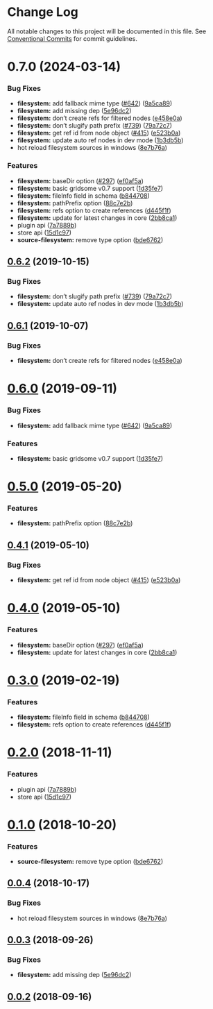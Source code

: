 # Change Log

All notable changes to this project will be documented in this file.
See [Conventional Commits](https://conventionalcommits.org) for commit guidelines.

# 0.7.0 (2024-03-14)


### Bug Fixes

* **filesystem:** add fallback mime type ([#642](https://github.com/gridsome/gridsome/tree/master/packages/source-filesystem/issues/642)) ([9a5ca89](https://github.com/gridsome/gridsome/tree/master/packages/source-filesystem/commit/9a5ca89d28ca31f72a474d0b4c45a694d9f09b16))
* **filesystem:** add missing dep ([5e96dc2](https://github.com/gridsome/gridsome/tree/master/packages/source-filesystem/commit/5e96dc299384baf3d4a8a89b540d9e2de88a6999))
* **filesystem:** don’t create refs for filtered nodes ([e458e0a](https://github.com/gridsome/gridsome/tree/master/packages/source-filesystem/commit/e458e0a9697655e9b99fa99b999f92118779c696))
* **filesystem:** don’t slugify path prefix ([#739](https://github.com/gridsome/gridsome/tree/master/packages/source-filesystem/issues/739)) ([79a72c7](https://github.com/gridsome/gridsome/tree/master/packages/source-filesystem/commit/79a72c71e7315c1e6f4ab7e278964422da42dee5))
* **filesystem:** get ref id from node object ([#415](https://github.com/gridsome/gridsome/tree/master/packages/source-filesystem/issues/415)) ([e523b0a](https://github.com/gridsome/gridsome/tree/master/packages/source-filesystem/commit/e523b0a1f27038ae0b3d60a5114dd0d3c245da7e))
* **filesystem:** update auto ref nodes in dev mode ([1b3db5b](https://github.com/gridsome/gridsome/tree/master/packages/source-filesystem/commit/1b3db5bd2cee9fa03af19a4326a94dff48f8c9b5))
* hot reload filesystem sources in windows ([8e7b76a](https://github.com/gridsome/gridsome/tree/master/packages/source-filesystem/commit/8e7b76a70a6df4bbca423a833d5a842114d1f04c))


### Features

* **filesystem:** baseDir option ([#297](https://github.com/gridsome/gridsome/tree/master/packages/source-filesystem/issues/297)) ([ef0af5a](https://github.com/gridsome/gridsome/tree/master/packages/source-filesystem/commit/ef0af5ade03d67cd62d7014c153cf3285f566a66))
* **filesystem:** basic gridsome v0.7 support ([1d35fe7](https://github.com/gridsome/gridsome/tree/master/packages/source-filesystem/commit/1d35fe7aa10377d12f8f6036e9c253af7740bec7))
* **filesystem:** fileInfo field in schema ([b844708](https://github.com/gridsome/gridsome/tree/master/packages/source-filesystem/commit/b844708e73fdd880895a54644cb86a9e92287f92))
* **filesystem:** pathPrefix option ([88c7e2b](https://github.com/gridsome/gridsome/tree/master/packages/source-filesystem/commit/88c7e2b0140042cfaa38480d437af38e3607a1fd))
* **filesystem:** refs option to create references ([d445f1f](https://github.com/gridsome/gridsome/tree/master/packages/source-filesystem/commit/d445f1f149855462312ae6715c446247e479f90e))
* **filesystem:** update for latest changes in core ([2bb8ca1](https://github.com/gridsome/gridsome/tree/master/packages/source-filesystem/commit/2bb8ca15466fed2a4a1e93dafd3799d0cd758826))
* plugin api ([7a7889b](https://github.com/gridsome/gridsome/tree/master/packages/source-filesystem/commit/7a7889b7501265cd7bd75091cabde91f1527ca5e))
* store api ([15d1c97](https://github.com/gridsome/gridsome/tree/master/packages/source-filesystem/commit/15d1c974199f1e02c450ad43e333274005e59b58))
* **source-filesystem:** remove type option ([bde6762](https://github.com/gridsome/gridsome/tree/master/packages/source-filesystem/commit/bde6762eee0b3f0ddd4150eaf0f8735b0c1d945e))





## [0.6.2](https://github.com/gridsome/gridsome/tree/master/packages/source-filesystem/compare/@gridsome/source-filesystem@0.6.1...@gridsome/source-filesystem@0.6.2) (2019-10-15)


### Bug Fixes

* **filesystem:** don’t slugify path prefix ([#739](https://github.com/gridsome/gridsome/tree/master/packages/source-filesystem/issues/739)) ([79a72c7](https://github.com/gridsome/gridsome/tree/master/packages/source-filesystem/commit/79a72c7))
* **filesystem:** update auto ref nodes in dev mode ([1b3db5b](https://github.com/gridsome/gridsome/tree/master/packages/source-filesystem/commit/1b3db5b))





## [0.6.1](https://github.com/gridsome/gridsome/tree/master/packages/source-filesystem/compare/@gridsome/source-filesystem@0.6.0...@gridsome/source-filesystem@0.6.1) (2019-10-07)


### Bug Fixes

* **filesystem:** don’t create refs for filtered nodes ([e458e0a](https://github.com/gridsome/gridsome/tree/master/packages/source-filesystem/commit/e458e0a))





# [0.6.0](https://github.com/gridsome/gridsome/tree/master/packages/source-filesystem/compare/@gridsome/source-filesystem@0.5.0...@gridsome/source-filesystem@0.6.0) (2019-09-11)


### Bug Fixes

* **filesystem:** add fallback mime type ([#642](https://github.com/gridsome/gridsome/tree/master/packages/source-filesystem/issues/642)) ([9a5ca89](https://github.com/gridsome/gridsome/tree/master/packages/source-filesystem/commit/9a5ca89))


### Features

* **filesystem:** basic gridsome v0.7 support ([1d35fe7](https://github.com/gridsome/gridsome/tree/master/packages/source-filesystem/commit/1d35fe7))





# [0.5.0](https://github.com/gridsome/gridsome/tree/master/packages/source-filesystem/compare/@gridsome/source-filesystem@0.4.1...@gridsome/source-filesystem@0.5.0) (2019-05-20)


### Features

* **filesystem:** pathPrefix option ([88c7e2b](https://github.com/gridsome/gridsome/tree/master/packages/source-filesystem/commit/88c7e2b))





## [0.4.1](https://github.com/gridsome/gridsome/tree/master/packages/source-filesystem/compare/@gridsome/source-filesystem@0.4.0...@gridsome/source-filesystem@0.4.1) (2019-05-10)


### Bug Fixes

* **filesystem:** get ref id from node object ([#415](https://github.com/gridsome/gridsome/tree/master/packages/source-filesystem/issues/415)) ([e523b0a](https://github.com/gridsome/gridsome/tree/master/packages/source-filesystem/commit/e523b0a))





# [0.4.0](https://github.com/gridsome/gridsome/tree/master/packages/source-filesystem/compare/@gridsome/source-filesystem@0.3.0...@gridsome/source-filesystem@0.4.0) (2019-05-10)


### Features

* **filesystem:** baseDir option ([#297](https://github.com/gridsome/gridsome/tree/master/packages/source-filesystem/issues/297)) ([ef0af5a](https://github.com/gridsome/gridsome/tree/master/packages/source-filesystem/commit/ef0af5a))
* **filesystem:** update for latest changes in core ([2bb8ca1](https://github.com/gridsome/gridsome/tree/master/packages/source-filesystem/commit/2bb8ca1))





<a name="0.3.0"></a>
# [0.3.0](https://github.com/gridsome/gridsome/tree/master/packages/source-filesystem/compare/@gridsome/source-filesystem@0.2.0...@gridsome/source-filesystem@0.3.0) (2019-02-19)


### Features

* **filesystem:** fileInfo field in schema ([b844708](https://github.com/gridsome/gridsome/tree/master/packages/source-filesystem/commit/b844708))
* **filesystem:** refs option to create references ([d445f1f](https://github.com/gridsome/gridsome/tree/master/packages/source-filesystem/commit/d445f1f))





<a name="0.2.0"></a>
# [0.2.0](https://github.com/gridsome/gridsome/compare/@gridsome/source-filesystem@0.1.0...@gridsome/source-filesystem@0.2.0) (2018-11-11)


### Features

* plugin api ([7a7889b](https://github.com/gridsome/gridsome/commit/7a7889b))
* store api ([15d1c97](https://github.com/gridsome/gridsome/commit/15d1c97))


<a name="0.1.0"></a>
# [0.1.0](https://github.com/gridsome/gridsome/compare/@gridsome/source-filesystem@0.0.4...@gridsome/source-filesystem@0.1.0) (2018-10-20)


### Features

* **source-filesystem:** remove type option ([bde6762](https://github.com/gridsome/gridsome/commit/bde6762))


<a name="0.0.4"></a>
## [0.0.4](https://github.com/gridsome/gridsome/compare/@gridsome/source-filesystem@0.0.3...@gridsome/source-filesystem@0.0.4) (2018-10-17)


### Bug Fixes

* hot reload filesystem sources in windows ([8e7b76a](https://github.com/gridsome/gridsome/commit/8e7b76a))


<a name="0.0.3"></a>
## [0.0.3](https://github.com/gridsome/gridsome/compare/142896c2454016dc989a7872faffec7263fc658c...@gridsome/source-filesystem@0.0.3) (2018-09-26)


### Bug Fixes

* **filesystem:** add missing dep ([5e96dc2](https://github.com/gridsome/gridsome/commit/5e96dc2))



<a name="0.0.2"></a>
## [0.0.2](https://github.com/gridsome/gridsome/compare/142896c2454016dc989a7872faffec7263fc658c...@gridsome/source-filesystem@0.0.3) (2018-09-16)
